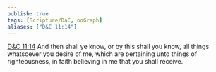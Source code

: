 ```yaml
---
publish: true
tags: [Scripture/DaC, noGraph]
aliases: ["D&C 11:14"]
---
```

[D&C 11:14](https://churchofjesuschrist.org/study/scriptures/dc-testament/dc/11?lang=eng&id=p14#p14) And then shall ye know, or by this shall you know, all things whatsoever you desire of me, which are pertaining unto things of righteousness, in faith believing in me that you shall receive.

